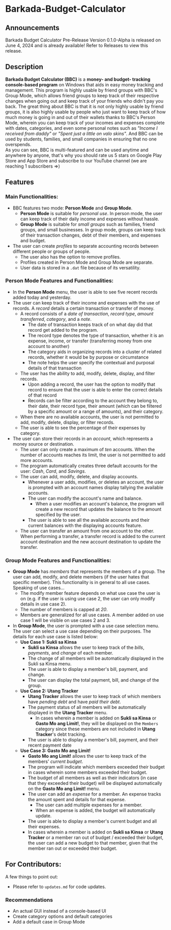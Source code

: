 # Barkada-Budget-Calculator
## Announcements
Barkada Budget Calculator Pre-Release Version 0.1.0-Alpha is released on June 4, 2024 and is already available! Refer to Releases to view this release.

## Description
**Barkada Budget Calculator (BBC)** is a **money- and budget- tracking console-based program** on Windows that aids in easy money tracking and management.
This program is highly usable by friend groups with BBC's Group Mode, which allows friend groups to keep track of their respective changes
when going out and keep track of your friends who didn't pay you back. The great thing about BBC is that it is not only highly usable
by friend groups, it is also highly usable by people who just want to keep track of how much money is going in and out of their wallets
thanks to BBC's Person Mode, wherein you can keep track of your incomes and expenses complete with dates, categories, and even some
personal notes such as *"Income I received from daddy"* or _"Spent just a little on valo skins"_. And BBC can be used by students, families, and
small companies in ensuring that no one overspends.  
As you can see, BBC is multi-featured and can be used anytime and anywhere by anyone, that's why you should rate us 5 stars on Google Play Store 
and App Store and subscribe to our YouTube channel (we are reaching 1 subscribers =>)

## Features
### Main Functionalities:
- BBC features two mode: **Person Mode** and **Group Mode**.
  - **Person Mode** is suitable for _personal use_. In person mode, the user can keep track of their daily income and expenses without hassle.
  - **Group Mode** is suitable for _small groups_ such as families, friend groups, and small businesses. In group mode, groups can keep track of their transaction changes, debt of their members, and expenses and budget.
- The user can create _profiles_ to separate accounting records between different people or groups of people.
  - The user also has the option to remove profiles.
  - Profiles created in Person Mode and Group Mode are separate.
  - User data is stored in a `.dat` file because of its versatility.

### Person Mode Features and Functionalities:
- In the **Person Mode** menu, the user is able to see five recent records added today and yesterday.
- The user can keep track of their income and expenses with the use of records. A _record_ details a certain transaction or transfer of money.
  - A record consists of a _date of transaction_, _record type_, _amount transferred_, _category_, and a _note_.
    - The date of transaction keeps track of on what day did that record get added to the program.
    - The record type denotes the type of transaction, whether it is an expense, income, or transfer (transferring money from one account to another)
    - The category aids in organizing records into a cluster of related records, whether it would be by purpose or circumstance
    - The note helps the user specify the contextual and purposal details of that transaction
  - The user has the ability to add, modify, delete, display, and filter records.
    - Upon adding a record, the user has the option to modify that record to ensure that the user is able to enter the correct details of that record
    - Records can be filter according to the account they belong to, their date, their record type, their amount (which can be filtered by a specific amount or a range of amounts), and their category.
  - When there are no available accounts, the user is not permitted to add, modify, delete, display, or filter records.
  - The user is able to see the percentage of their expenses by category.
- The user can store their records in an _account_, which represents a money source or destination.
  - The user can only create a maximum of _ten_ accounts. When the number of accounts reaches its limit, the user is not permitted to add more accounts.
  - The program automatically creates three default accounts for the user: _Cash_, _Card_, and _Savings_.
  - The user can add, modify, delete, and display accounts.
    - Whenever a user adds, modifies, or deletes an account, the user is prompted with an account names display tallying the available accounts.
    - The user can modify the account's name and balance.
      - When a user modifies an account's balance, the program will create a new record that updates the balance to the amount specified by the user.
    - The user is able to see all the available accounts and their current balances with the displaying accounts feature.
  - The user can transfer an amount from one account to the other. When performing a transfer, a transfer record is added to the current account destination and the new account destination to update the transfer.

### Group Mode Features and Functionalities:
- **Group Mode** has _members_ that represents the members of a group. The user can add, modify, and delete members (if the user hates that specific member). This functionality is in general to all use cases. Speaking of use cases...
  - The modify member feature depends on what use case the user is on (e.g. if the user is using use case 2, the user can only modify details in use case 2).
  - The number of members is capped at _20_.
  - Members are generalized for all use cases. A member added on use case 1 will be visible on use cases 2 and 3.
- In **Group Mode**, the user is prompted with a use case selection menu. The user can select a use case depending on their purposes. The details for each use case is listed below:
  - **Use Case 1: Sukli sa Kinsa**
    - **Sukli sa Kinsa** allows the user to keep track of the _bills_, _payments_, and _change_ of each member.
    - The change of all members will be automatically displayed in the Sukli sa Kinsa menu.
    - The user is able to display a member's bill, payment, and change.
    - The user can display the total payment, bill, and change of the group.
  - **Use Case 2: Utang Tracker**
    - **Utang Tracker** allows the user to keep track of which members have _pending debt_ and have _paid their debt_.
    - The payment status of all members will be automatically displayed in the **Utang Tracker** menu.
      - In cases wherein a member is added on **Sukli sa Kinsa** or **Gasto Mo ang Limit!**, they will be displayed on the `Members` category since these members are not included in **Utang Tracker**'s debt tracking.
    - The user is able to display a member's bill, payment, and their recent payment date
  - **Use Case 3: Gasto Mo ang Limit!**
    - **Gasto Mo ang Limit!** allows the user to keep track of the members' _current budget_.
    - The program will indicate which members exceeded their budget in cases wherein some members exceeded their budget.
    - The budget of all members as well as their indicators (in case that they exceeded their budget) will be displayed automatically on the **Gasto Mo ang Limit!** menu.
    - The user can add an _expense_ for a member. An expense tracks the amount spent and details for that expense.
      - The user can add multiple expenses for a member.
      - When an expense is added, the budget will automatically update.
    - The user is able to display a member's current budget and all their expenses.
    - In cases wherein a member is added on **Sukli sa Kinsa** or **Utang Tracker** or a member ran out of budget / exceeded their budget, the user can add a new budget to that member, given that the member ran out or exceeded their budget.

## For Contributors:
A few things to point out:  
- Please refer to `updates.md` for code updates.  

### Recommendations
- An actual GUI instead of a console-based UI
- Create category options and default categories
- Add a default case in Group Mode
